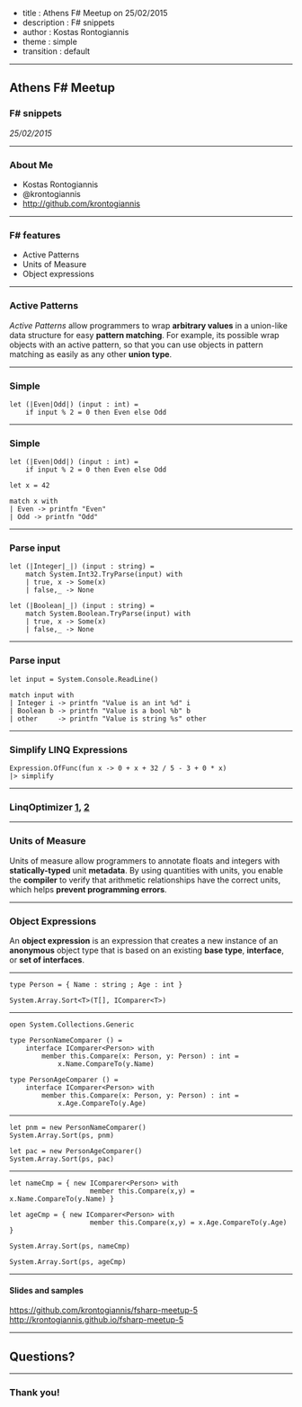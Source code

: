 ﻿- title : Athens F# Meetup on 25/02/2015
- description : F# snippets
- author : Kostas Rontogiannis
- theme : simple
- transition : default

***

## Athens F# Meetup

### F# snippets

_25/02/2015_

***

### About Me

- Kostas Rontogiannis
- @krontogiannis
- http://github.com/krontogiannis


***

### F# features

- Active Patterns
- Units of Measure
- Object expressions

***

### Active Patterns

_Active Patterns_ allow programmers to wrap **arbitrary values** 
in a union-like data structure for easy **pattern matching**. 
For example, its possible wrap objects with an active pattern, 
so that you can use objects in pattern matching as easily 
as any other **union type**.


---

### Simple

    let (|Even|Odd|) (input : int) =
        if input % 2 = 0 then Even else Odd


---

### Simple

    let (|Even|Odd|) (input : int) =
        if input % 2 = 0 then Even else Odd

    let x = 42

    match x with
    | Even -> printfn "Even"
    | Odd -> printfn "Odd"



---

### Parse input

    let (|Integer|_|) (input : string) =
        match System.Int32.TryParse(input) with
        | true, x -> Some(x)
        | false,_ -> None

    let (|Boolean|_|) (input : string) =
        match System.Boolean.TryParse(input) with
        | true, x -> Some(x)
        | false,_ -> None
    
---

### Parse input

    let input = System.Console.ReadLine()

    match input with
    | Integer i -> printfn "Value is an int %d" i
    | Boolean b -> printfn "Value is a bool %b" b
    | other     -> printfn "Value is string %s" other


---

### Simplify LINQ Expressions

    Expression.OfFunc(fun x -> 0 + x + 32 / 5 - 3 + 0 * x)
    |> simplify

---

### LinqOptimizer [1](https://github.com/nessos/LinqOptimizer/blob/master/src/LinqOptimizer.Core/ExpressionHelpers.fs#L102), [2](https://github.com/nessos/LinqOptimizer/blob/master/src/LinqOptimizer.Core/CSharpExpressionOptimizer.fs#L24)


***

### Units of Measure

Units of measure allow programmers to annotate floats and integers with 
**statically-typed** unit **metadata**. 
By using quantities with units, you enable the **compiler** 
to verify that arithmetic relationships have the correct units, 
which helps **prevent programming errors**.

***

### Object Expressions

An **object expression** is an expression that creates a new instance of an 
**anonymous** object type that is based on an existing 
**base type**, **interface**, or **set of interfaces**.

---
        
    type Person = { Name : string ; Age : int }

    System.Array.Sort<T>(T[], IComparer<T>)


---

    open System.Collections.Generic
    
    type PersonNameComparer () =
        interface IComparer<Person> with
            member this.Compare(x: Person, y: Person) : int = 
                x.Name.CompareTo(y.Name)
    
    type PersonAgeComparer () =
        interface IComparer<Person> with
            member this.Compare(x: Person, y: Person) : int = 
                x.Age.CompareTo(y.Age)

---

    let pnm = new PersonNameComparer()
    System.Array.Sort(ps, pnm)
    
    let pac = new PersonAgeComparer()
    System.Array.Sort(ps, pac)


---

    let nameCmp = { new IComparer<Person> with 
                        member this.Compare(x,y) = x.Name.CompareTo(y.Name) }
    
    let ageCmp = { new IComparer<Person> with 
                        member this.Compare(x,y) = x.Age.CompareTo(y.Age) }

    System.Array.Sort(ps, nameCmp)
    
    System.Array.Sort(ps, ageCmp)


***

#### Slides and samples

https://github.com/krontogiannis/fsharp-meetup-5
http://krontogiannis.github.io/fsharp-meetup-5

***

## Questions?

***

### Thank you!

